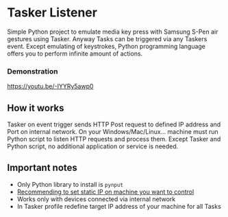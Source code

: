 
# Tasker Listener
Simple Python project to emulate media key press with Samsung S-Pen air gestures using Tasker. Anyway Tasks can be triggered via any Taskers event. Except emulating of keystrokes, Python programming language offers you to perform infinite amount of actions.
### Demonstration
https://youtu.be/-IYYRy5awp0

## How it works
Tasker on event trigger sends HTTP Post request to defined IP address and Port on internal network. On your Windows/Mac/Linux... machine must run Python script to listen HTTP requests and process them. Except Tasker and Python script, no additional application or service is needed.


## Important notes
- Only Python library to install is `pynput`
- [Recommending to set static IP  on machine you want to control](https://portforward.com/networking/static-ip-windows-10.htm)
- Works only with devices connected via internal network
- In Tasker profile redefine target IP address of your machine for all Tasks
